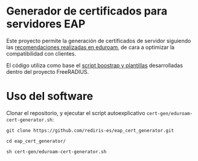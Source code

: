 # Generador de certificados para servidores EAP

Este proyecto permite la generación de certificados de servidor siguiendo las [recomendaciones realizadas en eduroam](https://wiki.geant.org/display/H2eduroam/EAP+Server+Certificate+considerations), de cara a optimizar la compatibilidad con clientes.

El código utiliza como base el [script boostrap y plantillas](https://github.com/FreeRADIUS/freeradius-server/tree/master/raddb/certs) desarrolladas dentro del proyecto FreeRADIUS.

# Uso del software

Clonar el repositorio, y ejecutar el script autoexplicativo `cert-gen/eduroam-cert-generator.sh`:

```
git clone https://github.com/rediris-es/eap_cert_generator.git

cd eap_cert_generator/

sh cert-gen/eduroam-cert-generator.sh

```


